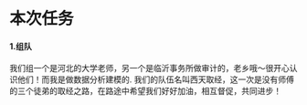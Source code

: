 # 本次任务
#### 1.组队
我们组一个是河北的大学老师，另一个是临沂事务所做审计的，老乡哦～很开心认识他们！而我是做数据分析建模的.
我们的队伍名叫西天取经，这一次是没有师傅的三个徒弟的取经之路，在路途中希望我们好好加油，相互督促，共同进步！